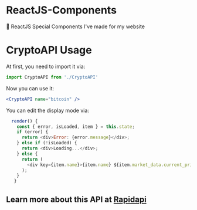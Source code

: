 # ReactJS-Components
🧱 ReactJS Special Components I've made for my website

# CryptoAPI Usage
At first, you need to import it via:
```javascript
import CryptoAPI from './CryptoAPI'
```

Now you can use it:
```jsx
<CryptoAPI name="bitcoin" />
```

You can edit the display mode via:
```javascript
  render() {
    const { error, isLoaded, item } = this.state;
    if (error) {
      return <div>Error: {error.message}</div>;
    } else if (!isLoaded) {
      return <div>Loading...</div>;
    } else {
      return (
        <div key={item.name}>{item.name} ${item.market_data.current_price.usd}</div> //Output: Bitcoin $6000
      );
    }
   }
```

## Learn more about this API at [Rapidapi](https://rapidapi.com/Gramzivi/api/covid-19-data?endpoint=apiendpoint_90422c25-72f4-4e9a-a792-67e3dc7553a1)

